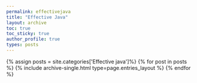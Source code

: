 ```yaml
---
permalink: effectivejava
title: "Effective Java"
layout: archive
toc: true
toc_sticky: true
author_profile: true
types: posts
---
```


{% assign posts = site.categories['Effective java']%}
{% for post in posts %}
  {% include archive-single.html type=page.entries_layout %}
{% endfor %}